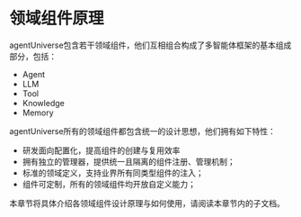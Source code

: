 # 领域组件原理
agentUniverse包含若干领域组件，他们互相组合构成了多智能体框架的基本组成部分，包括：
* Agent
* LLM
* Tool
* Knowledge
* Memory

agentUniverse所有的领域组件都包含统一的设计思想，他们拥有如下特性：
* 研发面向配置化，提高组件的创建与复用效率
* 拥有独立的管理器，提供统一且隔离的组件注册、管理机制；
* 标准的领域定义，支持业界所有同类型组件的注入；
* 组件可定制，所有的领域组件均开放自定义能力；

本章节将具体介绍各领域组件设计原理与如何使用，请阅读本章节内的子文档。